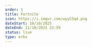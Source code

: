 ```yaml
---
order: 1
title: Fortnite
icon: https://i.imgur.com/wyyCOq4.png
dateStart: 10/10/2025
dateEnd: 11/10/2025 23:59
status: live
type: orbs
---
```

